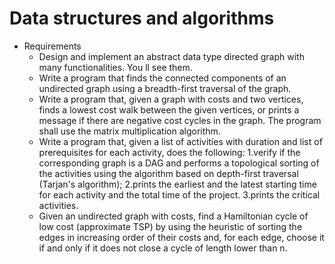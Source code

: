 # Data structures and algorithms

* Requirements
    * Design and implement an abstract data type directed graph with many functionalities. You ll see them.
    * Write a program that finds the connected components of an undirected graph using a breadth-first traversal of the graph.
    * Write a program that, given a graph with costs and two vertices, finds a lowest cost walk between the given vertices, or prints a message if there are negative cost cycles in the graph. The program shall use the matrix multiplication algorithm.
    *  Write a program that, given a list of activities with duration and list of prerequisites for each activity, does the following:
		1.verify if the corresponding graph is a DAG and performs a topological sorting of the activities using the algorithm based on depth-first traversal (Tarjan's algorithm);
		2.prints the earliest and the latest starting time for each activity and the total time of the project.
		3.prints the critical activities.
    * Given an undirected graph with costs, find a Hamiltonian cycle of low cost (approximate TSP) by using the heuristic of sorting the edges in increasing order of their costs and, for each edge, choose it if and only if it does not close a cycle of length lower than n.
